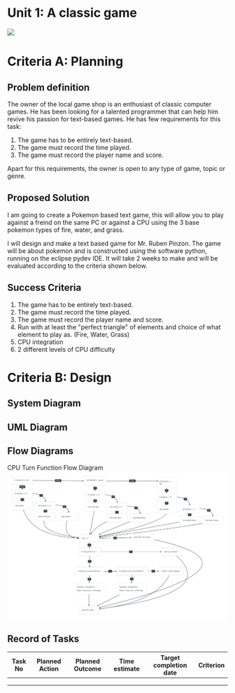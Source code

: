 # Unit 1: A classic game 
![](game.gif)

# Criteria A: Planning

## Problem definition

The owner of the local game shop is an enthusiast of classic computer games. He has been looking for a talented programmer that can help him revive his passion for text-based games. He has few requirements for this task:

1. The game has to be entirely text-based.
2. The game must record the time played.
3. The game must record the player name and score.

Apart for this requirements, the owner is open to any type of game, topic or genre.

## Proposed Solution

I am going to create a Pokemon based text game, this will allow you to play against a freind on the same PC or against a CPU using the 3 base pokemon types of fire, water, and grass.

I will design and make a text based game for Mr. Ruben Pinzon. The game will be about pokemon and is constructed using the software python, running on the eclipse pydev IDE. It will take 2 weeks to make and will be evaluated according to the criteria shown below.

## Success Criteria
1. The game has to be entirely text-based.
2. The game must record the time played.
3. The game must record the player name and score.
4. Run with at least the "perfect triangle" of elements and choice of what element to play as. (Fire, Water, Grass)
5. CPU integration
6. 2 different levels of CPU difficulty

# Criteria B: Design

## System Diagram

## UML Diagram

## Flow Diagrams
CPU Turn Function Flow Diagram
![](export_canvas_cpu-command-selection-210922_2204.png)

## Record of Tasks
| Task No | Planned Action | Planned Outcome | Time estimate | Target completion date | Criterion |
|---------|----------------|-----------------|---------------|------------------------|-----------|
|         |                |                 |               |                        |           |
|         |                |                 |               |                        |           |
|         |                |                 |               |                        |           |
